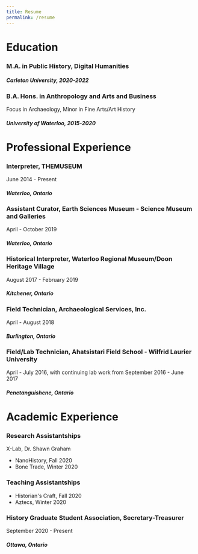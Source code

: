 ```yaml
---
title: Resume
permalink: /resume
---
```


# Education
### M.A. in Public History, Digital Humanities
##### Carleton University, 2020-2022

### B.A. Hons. in Anthropology and Arts and Business
Focus in Archaeology, Minor in Fine Arts/Art History
##### University of Waterloo, 2015-2020


# Professional Experience
### Interpreter, THEMUSEUM
June 2014 - Present
##### Waterloo, Ontario

### Assistant Curator, Earth Sciences Museum - Science Museum and Galleries
April - October 2019
##### Waterloo, Ontario

### Historical Interpreter, Waterloo Regional Museum/Doon Heritage Village
August 2017 - February 2019
##### Kitchener, Ontario

### Field Technician, Archaeological Services, Inc.
April - August 2018
##### Burlington, Ontario

### Field/Lab Technician, Ahatsistari Field School - Wilfrid Laurier University
April - July 2016, with continuing lab work from September 2016 - June 2017
##### Penetanguishene, Ontario


# Academic Experience
### Research Assistantships
X-Lab, Dr. Shawn Graham
* NanoHistory, Fall 2020
* Bone Trade, Winter 2020

### Teaching Assistantships
* Historian's Craft, Fall 2020
* Aztecs, Winter 2020

### History Graduate Student Association, Secretary-Treasurer
September 2020 - Present
##### Ottawa, Ontario
